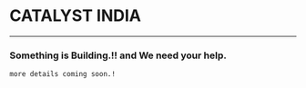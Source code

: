 # CATALYST INDIA
----------------

### Something is Building.!! and We need your help.
`more details coming soon.!`
